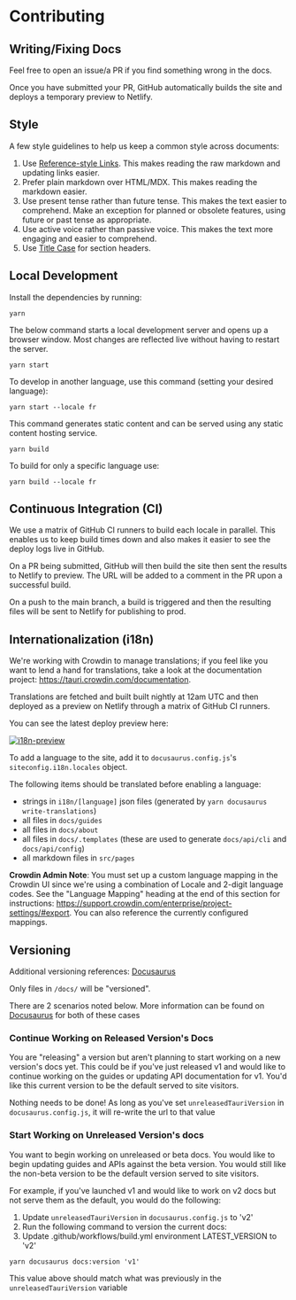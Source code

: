 # Contributing

## Writing/Fixing Docs

Feel free to open an issue/a PR if you find something wrong in the docs.

Once you have submitted your PR, GitHub automatically builds the site and deploys a temporary preview to Netlify.

## Style

A few style guidelines to help us keep a common style across documents:

1. Use [Reference-style Links]. This makes reading the raw markdown and updating links easier.
2. Prefer plain markdown over HTML/MDX. This makes reading the markdown easier.
3. Use present tense rather than future tense. This makes the text easier to comprehend.
   Make an exception for planned or obsolete features, using future or past tense as appropriate.
4. Use active voice rather than passive voice. This makes the text more engaging and easier to comprehend.
5. Use [Title Case] for section headers.

## Local Development

Install the dependencies by running:

```
yarn
```

The below command starts a local development server and opens up a browser window. Most changes are reflected live without having to restart the server.

```
yarn start
```

To develop in another language, use this command (setting your desired language):

```
yarn start --locale fr
```

This command generates static content and can be served using any static content hosting service.

```
yarn build
```

To build for only a specific language use:

```
yarn build --locale fr
```

## Continuous Integration (CI)

We use a matrix of GitHub CI runners to build each locale in parallel. This enables us to keep build times down and also makes it easier to see the deploy logs live in GitHub.

On a PR being submitted, GitHub will then build the site then sent the results to Netlify to preview. The URL will be added to a comment in the PR upon a successful build.

On a push to the main branch, a build is triggered and then the resulting files will be sent to Netlify for publishing to prod.

## Internationalization (i18n)

We're working with Crowdin to manage translations; if you feel like you want to lend a hand for translations, take a look at the documentation project: https://tauri.crowdin.com/documentation.

Translations are fetched and built built nightly at 12am UTC and then deployed as a preview on Netlify through a matrix of GitHub CI runners.

You can see the latest deploy preview here:

[![i18n-preview](https://github.com/tauri-apps/tauri-docs/actions/workflows/i18n-preview.yml/badge.svg?branch=i18n-preview)](https://github.com/tauri-apps/tauri-docs/actions/workflows/i18n-preview.yml)

To add a language to the site, add it to `docusaurus.config.js`'s `siteconfig.i18n.locales` object.

The following items should be translated before enabling a language:

- strings in `i18n/[language]` json files (generated by `yarn docusaurus write-translations`)
- all files in `docs/guides`
- all files in `docs/about`
- all files in `docs/.templates` (these are used to generate `docs/api/cli` and `docs/api/config`)
- all markdown files in `src/pages`

**Crowdin Admin Note**: You must set up a custom language mapping in the Crowdin UI since we're using a combination of Locale and 2-digit language codes. See the "Language Mapping" heading at the end of this section for instructions: https://support.crowdin.com/enterprise/project-settings/#export. You can also reference the currently configured mappings.

## Versioning

Additional versioning references: [Docusaurus](https://docusaurus.io/docs/versioning)

Only files in `/docs/` will be "versioned".

There are 2 scenarios noted below. More information can be found on [Docusaurus](https://docusaurus.io/docs/versioning#configuring-versioning-behavior) for both of these cases

### Continue Working on Released Version's Docs

You are "releasing" a version but aren't planning to start working on a new version's docs yet. This could be if you've just released v1 and would like to continue working on the guides or updating API documentation for v1. You'd like this current version to be the default served to site visitors.

Nothing needs to be done! As long as you've set `unreleasedTauriVersion` in `docusaurus.config.js`, it will re-write the url to that value

### Start Working on Unreleased Version's docs

You want to begin working on unreleased or beta docs. You would like to begin updating guides and APIs against the beta version. You would still like the non-beta version to be the default version served to site visitors.

For example, if you've launched v1 and would like to work on v2 docs but not serve them as the default, you would do the following:

1. Update `unreleasedTauriVersion` in `docusaurus.config.js` to 'v2'
2. Run the following command to version the current docs:
3. Update .github/workflows/build.yml environment LATEST_VERSION to 'v2'

```shell
yarn docusaurus docs:version 'v1'
```

This value above should match what was previously in the `unreleasedTauriVersion` variable

[reference-style links]: https://www.markdownguide.org/basic-syntax/#reference-style-links
[title case]: https://en.wikipedia.org/wiki/Title_case
[docusaurus admonitions]: https://docusaurus.io/docs/markdown-features/admonitions
